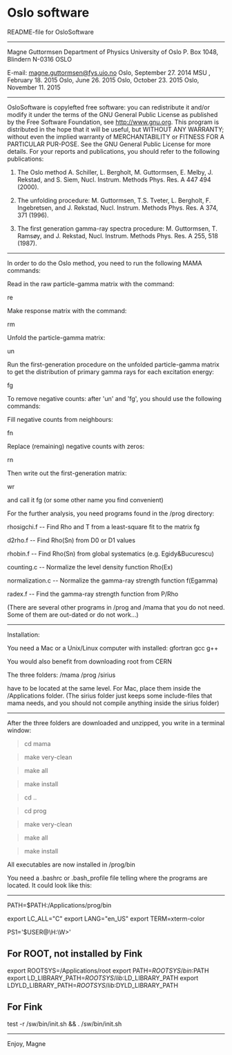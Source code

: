 # Oslo software
 



README-file for OsloSoftware

*****************************************************************************

Magne Guttormsen
Department of Physics 
University of Oslo
P. Box 1048, Blindern
N-0316 OSLO

E-mail: magne.guttormsen@fys.uio.no                  Oslo, September 27. 2014
                                                     MSU , February  18. 2015
                                                     Oslo, June      26. 2015
                                                     Oslo, October   23. 2015
                                                     Oslo, November  11. 2015
*****************************************************************************

OsloSoftware is copylefted free software: you can redistribute it and/or 
modify it under the terms of the GNU General Public License as published by 
the Free Software Foundation, see http://www.gnu.org.
This program is distributed in the hope that it will be useful, 
but WITHOUT ANY WARRANTY; without even the implied warranty of 
MERCHANTABILITY or FITNESS FOR A PARTICULAR PUR-POSE. 
See the GNU General Public License for more details. 
For your reports and publications, 
you should refer to the following publications:

1. The Oslo method
A. Schiller, L. Bergholt, M. Guttormsen, E. Melby, J. Rekstad,
and S. Siem, Nucl. Instrum. Methods Phys. Res. A 447 494 (2000).

2. The unfolding procedure:
M. Guttormsen, T.S. Tveter, L. Bergholt, F. Ingebretsen, and
J. Rekstad, Nucl. Instrum. Methods Phys. Res. A 374, 371 (1996).

3. The first generation gamma-ray spectra procedure:
M. Guttormsen, T. Ramsøy, and J. Rekstad, 
Nucl. Instrum. Methods Phys. Res. A 255, 518 (1987).

*****************************************************************************

In order to do the Oslo method, you need to run the following MAMA commands:

Read in the raw particle-gamma matrix with the command:

re 

Make response matrix with the command:

rm 

Unfold the particle-gamma matrix:

un 

Run the first-generation procedure on the unfolded particle-gamma matrix
to get the distribution of primary gamma rays for each excitation energy:

fg 

To remove negative counts:
after 'un' and 'fg', you should use the following commands:

Fill negative counts from neighbours:

fn 

Replace (remaining) negative counts with zeros:

rn 

Then write out the first-generation matrix:

wr 

and call it fg (or some other name you find convenient)

For the further analysis, you need programs found in the /prog directory:

rhosigchi.f 	-- Find Rho and T from a least-square fit to the matrix fg

d2rho.f     	-- Find Rho(Sn) from D0 or D1 values

rhobin.f    	-- Find Rho(Sn) from global systematics (e.g. Egidy&Bucurescu)

counting.c  	-- Normalize the level density function Rho(Ex)

normalization.c -- Normalize the gamma-ray strength function f(Egamma)

radex.f		-- Find the gamma-ray strength function from P/Rho

(There are several other programs in /prog and /mama that you do not need.
Some of them are out-dated or do not work…)

*****************************************************************************

Installation:

You need a Mac or a Unix/Linux computer with installed:
gfortran
gcc
g++

You would also benefit from downloading root from CERN

The three folders:
/mama
/prog
/sirius

have to be located at the same level. For Mac, place them
inside the /Applications folder.
(The sirius folder just keeps some include-files that mama needs,
and you should not compile anything inside the sirius folder)

*****************************************************************************

After the three folders are downloaded and unzipped, 
you write in a terminal window:

> cd mama

> make very-clean

> make all

> make install



> cd ..

> cd prog

> make very-clean

> make all

> make install


All executables are now installed in /prog/bin

You need a .bashrc or .bash_profile file telling where the programs are located. 
It could look like this:

*****************************************************************************

PATH=$PATH:/Applications/prog/bin

export LC_ALL="C"
export LANG="en_US"
export TERM=xterm-color

PS1='$USER@\H:\W>'

## For ROOT, not installed by Fink
export ROOTSYS=/Applications/root
export PATH=$ROOTSYS/bin:$PATH
export LD_LIBRARY_PATH=$ROOTSYS/lib:$LD_LIBRARY_PATH
export LDYLD_LIBRARY_PATH=$ROOTSYS/lib:$DYLD_LIBRARY_PATH

## For Fink
test -r /sw/bin/init.sh && . /sw/bin/init.sh

*****************************************************************************

Enjoy, Magne

